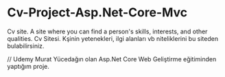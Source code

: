 # Cv-Project-Asp.Net-Core-Mvc
Cv site. A site where you can find a person's skills, interests, and other qualities.
Cv Sitesi. Kşinin yetenekleri, ilgi alanları vb niteliklerini bu siteden bulabilirsiniz. 


// Udemy Murat Yücedağın olan Asp.Net Core Web Geliştirme eğitiminden yaptığım proje. 
